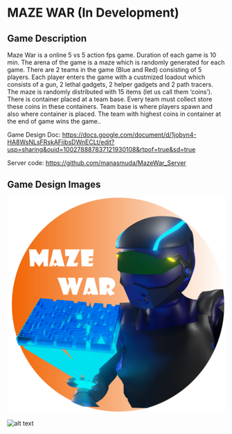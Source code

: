 # MAZE WAR (In Development)

## Game Description ##

Maze War is a online 5 vs 5 action fps game. Duration of each game is 10 min. The arena of the game is a maze which is randomly generated for each game. There are 2 teams in the game (Blue and Red) consisting of 5 players. Each player enters the game with a custmized loadout which consists of a gun, 2 lethal gadgets, 2 helper gadgets and 2 path tracers. The maze is randomly distributed with 15 items (let us call them ‘coins’). There is container placed at a team base. Every team must collect store these coins in these containers. Team base is where players spawn and also where container is placed. The team with highest coins in container at the end of game wins the game..

Game Design Doc: https://docs.google.com/document/d/1jobyn4-HA8WsNLsFRskAFiibsDWnECLt/edit?usp=sharing&ouid=100278887837121930108&rtpof=true&sd=true

Server code: https://github.com/manasmuda/MazeWar_Server

## Game Design Images ##

![alt text](https://github.com/manasmuda/MazeWar_Dev/blob/master/Images/logo_bg_orange.png?raw=true)

![alt text](https://github.com/manasmuda/MazeWar_Dev/blob/master/Images/mw_graphic_image_2?raw=true)
